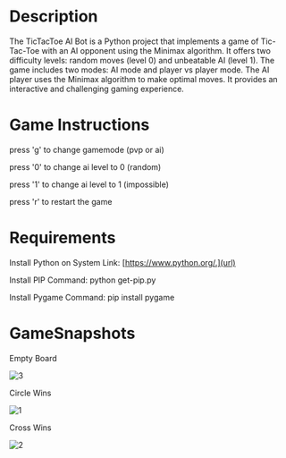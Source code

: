 # Description

The TicTacToe AI Bot is a Python project that implements a game of Tic-Tac-Toe with an AI opponent using the Minimax algorithm. It offers two difficulty levels: random moves (level 0) and unbeatable AI (level 1). The game includes two modes: AI mode and player vs player mode. The AI player uses the Minimax algorithm to make optimal moves. It provides an interactive and challenging gaming experience.

# Game Instructions
press 'g' to change gamemode (pvp or ai)

press '0' to change ai level to 0 (random)

press '1' to change ai level to 1 (impossible)

press 'r' to restart the game

# Requirements

Install Python on System Link: [https://www.python.org/.](url)

Install PIP  Command: python get-pip.py

Install Pygame Command: pip install pygame

# GameSnapshots
Empty Board

![3](https://github.com/AnkushKalsotra/TicTacToeAI_Bot/assets/113135254/c53b14a8-b0e6-4674-8501-498e4ac64f7a)

Circle Wins

![1](https://github.com/AnkushKalsotra/TicTacToeAI_Bot/assets/113135254/afbc4bc4-8436-416d-8cdd-b95fd792893e)


Cross Wins

![2](https://github.com/AnkushKalsotra/TicTacToeAI_Bot/assets/113135254/80cc0afd-5725-4ee0-8b7e-ea05aed5ae2e)


